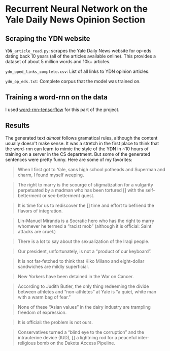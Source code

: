 # Recurrent Neural Network on the Yale Daily News Opinion Section

## Scraping the YDN website
`YDN_article_read.py`: scrapes the Yale Daily News website for op-eds dating back 10 years (all of the articles available online). This provides a dataset of about 5 million words and 10k+ articles.

`ydn_oped_links_complete.csv`: List of all links to YDN opinion articles.

`ydn_op_eds.txt`: Complete corpus that the model was trained on.

## Training a word-rnn on the data
I used [word-rnn-tensorflow](https://github.com/hunkim/word-rnn-tensorflow) for this part of the project.

## Results
The generated text *almost* follows gramatical rules, although the content usually doesn't make sense. It was a stretch in the first place to think that the word-rnn can learn to mimic the style of the YDN in ~10 hours of training on a server in the CS department. But some of the generated sentences were pretty funny. Here are some of my favorites:

>When I first got to Yale, sans high school potheads and Superman and charm, I found myself weeping.

>The right to marry is the scourge of stigmatization for a vulgarity perpetuated by a madman who has been tortured [] with the self-betterment or sex-betterment quest.

>It is time for us to rediscover the [] time and effort to befriend the flavors of integration.

>Lin-Manuel Miranda is a Socratic hero who has the right to marry whomever he termed a “racist mob” (although it is official: Saint attacks are cruel.)

>There is a lot to say about the sexualization of the Iraqi people.

>Our president, unfortunately, is not a “product of our keyboard”.

>It is not far-fetched to think that Kiko Milano and eight-dollar sandwiches are mildly superficial.

>New Yorkers have been detained in the War on Cancer.

>According to Judith Butler, the only thing redeeming the divide between athletes and “non-athletes” at Yale is “a quiet, white man with a warm bag of fear.”

>None of these “Asian values” in the dairy industry are trampling freedom of expression.

>It is official: the problem is not ours.

>Conservatives turned a “blind eye to the corruption” and the intrauterine device (IUD), [] a lightning rod for a peaceful inter-religious bomb on the Dakota Access Pipeline.
